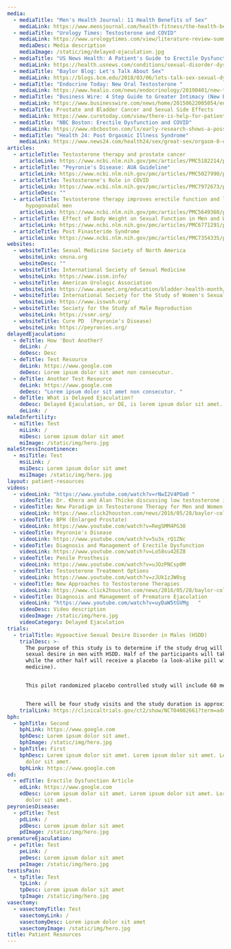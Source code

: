 ```yaml
---
media:
  - mediaTitle: "Men's Health Journal: 11 Health Benefits of Sex"
    mediaLink: https://www.mensjournal.com/health-fitness/the-health-benefits-of-sex-20140220/relationships/
  - mediaTitle: "Urology Times: Testosterone and COVID"
    mediaLink: https://www.urologytimes.com/view/literature-review-summarizes-evidence-on-testosterone-and-covid-19
    mediaDesc: Media description
    mediaImage: /static/img/delayed-ejaculation.jpg
  - mediaTitle: "US News Health: A Patient's Guide to Erectile Dysfunction"
    mediaLink: https://health.usnews.com/conditions/sexual-disorder-dysfunction/erectile-dysfunction
  - mediaTitle: "Baylor Blog: Let's Talk About Sex"
    mediaLink: https://blogs.bcm.edu/2018/03/06/lets-talk-sex-sexual-dysfunction-doesnt-ruin-relationship/
  - mediaTitle: "Endocrine Today: New Oral Testosterone "
    mediaLink: https://www.healio.com/news/endocrinology/20190401/new-testosterone-therapies-offer-options-for-men-with-hypogonadism
  - mediaTitle: "Business Wire: 4 Step Guide to Greater Intimacy (New Book Release)"
    mediaLink: https://www.businesswire.com/news/home/20150622005054/en/Baylor-Urologist-Mohit-Khera-M.D.-and-Psychotherapist-Mary-Jo-Rapini-Unveil-a-Couple%E2%80%99s-4-Step-Guide-to-Greater-Intimacy-and-Better-Sex
  - mediaTitle: Prostate and Bladder Cancer and Sexual Side Effects
    mediaLink: https://www.curetoday.com/view/there-is-help-for-patients-dealing-with-sexual-side-effects-after-prostate-bladder-cancer-treatment
  - mediaTitle: "NBC Boston: Erectile Dysfunction and COVID"
    mediaLink: https://www.nbcboston.com/lx/early-research-shows-a-possible-link-between-covid-19-and-erectile-dysfunction-got-your-attention/2251899/
  - mediaTitle: "Health 24: Post Orgasmic Illness Syndrome"
    mediaLink: https://www.news24.com/health24/sex/great-sex/orgasm-8-of-the-strangest-side-effects-that-can-happen-after-one-20180707-3
articles:
  - articleTitle: Testosterone therapy and prostate cancer
    articleLink: https://www.ncbi.nlm.nih.gov/pmc/articles/PMC5182214/pdf/tau-05-06-909.pdf
  - articleTitle: "Peyronie's Disease: AUA Guideline"
    articleLink: https://www.ncbi.nlm.nih.gov/pmc/articles/PMC5027990/pdf/nihms815690.pdf
  - articleTitle: Testosterone's Role in COVID
    articleLink: https://www.ncbi.nlm.nih.gov/pmc/articles/PMC7972673/pdf/main.pdf
    articleDesc: ""
  - articleTitle: Testosterone therapy improves erectile function and libido in
      hypogonadal men
    articleLink: https://www.ncbi.nlm.nih.gov/pmc/articles/PMC5649360/pdf/nihms910261.pdf
  - articleTitle: Effect of Body Weight on Sexual Function in Men and Women
    articleLink: https://www.ncbi.nlm.nih.gov/pmc/articles/PMC6771291/pdf/nihms-1519179.pdf
  - articleTitle: Post Finasteride Syndrome
    articleLink: https://www.ncbi.nlm.nih.gov/pmc/articles/PMC7354335/pdf/tau-09-03-1201.pdf
websites:
  - websiteTitle: Sexual Medicine Society of North America
    websiteLink: smsna.org
    websiteDesc: ""
  - websiteTitle: International Society of Sexual Medicine
    websiteLink: https://www.issm.info/
  - websiteTitle: American Urologic Association
    websiteLink: https://www.auanet.org/education/bladder-health-month/patient-education-materials
  - websiteTitle: International Society for the Study of Women's Sexual Health
    websiteLink: https://www.isswsh.org/
  - websiteTitle: Society for the Study of Male Reproduction
    websiteLink: https://ssmr.org/
  - websiteTitle: Cure PD  (Peyronie's Disease)
    websiteLink: https://peyronies.org/
delayedEjaculation:
  - deTitle: How 'Bout Another?
    deLink: /
    deDesc: Desc
  - deTitle: Test Resource
    deLink: https://www.google.com
    deDesc: Lorem ipsum dolor sit amet non consecutur.
  - deTitle: Another Test Resource
    deLink: https://www.google.com
    deDesc: "Lorem ipsum dolor sit amet non consecutur. "
  - deTitle: What is Delayed Ejaculation?
    deDesc: Delayed Ejaculation, or DE, is lorem ipsum dolor sit amet.
    deLink: /
maleInfertility:
  - miTitle: Test
    miLink: /
    miDesc: Lorem ipsum dolor sit amet
    miImage: /static/img/hero.jpg
maleStressIncontinence:
  - msiTitle: Test
    msiLink: /
    msiDesc: Lorem ipsum dolor sit amet
    msiImage: /static/img/hero.jpg
layout: patient-resources
videos:
  - videoLink: "https://www.youtube.com/watch?v=rNwI2V4POa0 "
    videoTitle: Dr. Khera and Alan Thicke discussing low testosterone in men
  - videoTitle: New Paradigm in Testosterone Therapy for Men and Women
    videoLink: https://www.click2houston.com/news/2016/05/28/baylor-college-of-medicine-takes-new-approach-to-testosterone-treatment/
  - videoTitle: BPH (Enlarged Prostate)
    videoLink: https://www.youtube.com/watch?v=RegSMM4PG30
  - videoTitle: Peyronie's Disease
    videoLink: https://www.youtube.com/watch?v=5u3x_rQ1ZNc
  - videoTitle: Diagnosis and Management of Erectile Dysfunction
    videoLink: https://www.youtube.com/watch?v=Lo58su42EZ8
  - videoTitle: Penile Prosthesis
    videoLink: https://www.youtube.com/watch?v=uJOzPNCsp0M
  - videoTitle: Testosterone Treatment Options
    videoLink: https://www.youtube.com/watch?v=zJUk1zJW0sg
  - videoTitle: New Approaches to Testosterone Therapies
    videoLink: https://www.click2houston.com/news/2016/05/28/baylor-college-of-medicine-takes-new-approach-to-testosterone-treatment/
  - videoTitle: Diagnosis and Management of Premature Ejaculation
    videoLink: "https://www.youtube.com/watch?v=uyDaW5tGVMg   "
    videoDesc: Video description
    videoImage: /static/img/hero.jpg
    videoCategory: Delayed Ejaculation
trials:
  - trialTitle: Hypoactive Sexual Desire Disorder in Males (HSDD)
    trialDesc: >-
      The purpose of this study is to determine if the study drug will increase
      sexual desire in men with HSDD. Half of the participants will take ADDYI
      while the other half will receive a placebo (a look-alike pill with no
      medicine).


      This pilot randomized placebo controlled study will include 60 men (30 treatment and 30 placebo). ARM 1 will take flibanserin 100mg orally every night and ARM 2 will take a placebo orally every night.


      There will be four study visits and the study duration is approximately 4 months. Participants will have physicals at each visit. Blood draws for tests will be done at 3 visits and up to 4 questionnaires will completed at each visit. Study drug will randomized.
    trialLink: https://clinicaltrials.gov/ct2/show/NCT04002661?term=addyi+and+khera&draw=2&rank=1
bph:
  - bphTitle: Second
    bphLink: https://www.google.com
    bphDesc: Lorem ipsum dolor sit amet.
    bphImage: /static/img/hero.jpg
  - bphTitle: First
    bphDesc: Lorem ipsum dolor sit amet. Lorem ipsum dolor sit amet. Lorem ipsum
      dolor sit amet.
    bphLink: https://www.google.com
ed:
  - edTitle: Erectile Dysfunction Article
    edLink: https://www.google.com
    edDesc: Lorem ipsum dolor sit amet. Lorem ipsum dolor sit amet. Lorem ipsum
      dolor sit amet.
peyroniesDisease:
  - pdTitle: Test
    pdLink: /
    pdDesc: Lorem ipsum dolor sit amet
    pdImage: /static/img/hero.jpg
prematureEjaculation:
  - peTitle: Test
    peLink: /
    peDesc: Lorem ipsum dolor sit amet
    peImage: /static/img/hero.jpg
testisPain:
  - tpTitle: Test
    tpLink: /
    tpDesc: Lorem ipsum dolor sit amet
    tpImage: /static/img/hero.jpg
vasectomy:
  - vasectomyTitle: Test
    vasectomyLink: /
    vasectomyDesc: Lorem ipsum dolor sit amet
    vasectomyImage: /static/img/hero.jpg
title: Patient Resources
---
```

